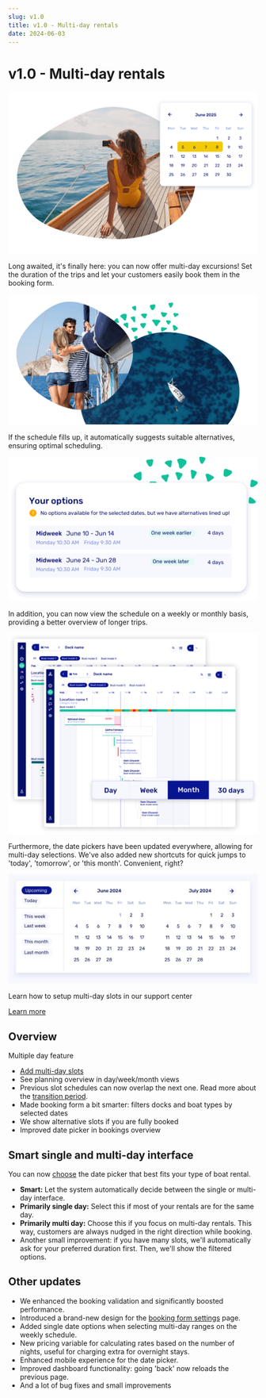 ```yaml
---
slug: v1.0
title: v1.0 - Multi-day rentals
date: 2024-06-03
---
```


# v1.0 - Multi-day rentals

![](./images/v1.0.multi-day-rental-software.png)

Long awaited, it's finally here: you can now offer multi-day excursions! Set the duration of the trips and let your customers easily book them in the booking form.

![](./images/v1.0.multiday_rental_multipledays.png)

If the schedule fills up, it automatically suggests suitable alternatives, ensuring optimal scheduling.

![](./images/v1.0.multi-day-ui-datepicker-alternatives.png)

In addition, you can now view the schedule on a weekly or monthly basis, providing a better overview of longer trips.

![](./images/v1.0.zoom.png)

Furthermore, the date pickers have been updated everywhere, allowing for multi-day selections. We've also added new shortcuts for quick jumps to 'today', 'tomorrow', or 'this month'. Convenient, right?

![](./images/v1.0.datepicker_fancy_presents.jpg)

Learn how to setup multi-day slots in our support center

[Learn more](https://support.letsbook.app/article/131-schedules-setup-slot-schedule)

## Overview

Multiple day feature

- [Add multi-day slots](https://dashboard.letsbook.app/schedules/slot/add)
- See planning overview in day/week/month views
- Previous slot schedules can now overlap the next one. Read more about the [transition period](https://support.letsbook.app/article/112-about-rental-settings#Transition-Period-M00rN).
- Made booking form a bit smarter: filters docks and boat types by selected dates
- We show alternative slots if you are fully booked
- Improved date picker in bookings overview

## Smart single and multi-day interface

You can now [choose](https://dashboard.letsbook.app/booking-form) the date picker that best fits your type of boat rental.

- **Smart:** Let the system automatically decide between the single or multi-day interface.
- **Primarily single day:** Select this if most of your rentals are for the same day.
- **Primarily multi day:** Choose this if you focus on multi-day rentals. This way, customers are always nudged in the right direction while booking.
- Another small improvement: if you have many slots, we'll automatically ask for your preferred duration first. Then, we'll show the filtered options.

## Other updates

- We enhanced the booking validation and significantly boosted performance.
- Introduced a brand-new design for the [booking form settings](https://dashboard.letsbook.app/booking-form) page.
- Added single date options when selecting multi-day ranges on the weekly schedule.
- New pricing variable for calculating rates based on the number of nights, useful for charging extra for overnight stays.
- Enhanced mobile experience for the date picker.
- Improved dashboard functionality: going 'back' now reloads the previous page.
- And a lot of bug fixes and small improvements
